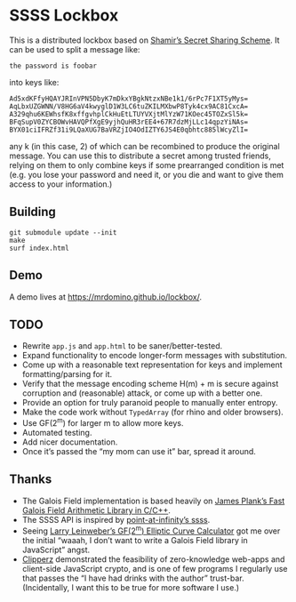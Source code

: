 # SSSS Lockbox

This is a distributed lockbox based on [Shamir&rsquo;s Secret
Sharing Scheme][ssss-wiki]. It can be used to split a message like:

    the password is foobar

into keys like:

    Ad5xdKFfyHQAYJRInVPN5DbyK7mDkxYBgkNtzxNBe1k1/6rPc7F1XT5yMys=
    AqLbxUZGWNN/V8HG6aV4kwyglD1W3LC6tuZKILMXbwP8Tyk4cx9AC81CxcA=
    A329qhu6KEWhsfK8xffgvhplCkHuEtLTUYVXjtMlYzW71KOec45TOZxSl5k=
    BFqSupV0ZYCBOWvHAVQPfXgE9yjhQuHR3rEE4+67R7dzMjLLc14qpzYiNAs=
    BYX01ciIFRZf31i9LQaXUG7BaVRZjIO4OdIZTY6JS4E0qbhtc885lWcyZlI=

any k (in this case, 2) of which can be recombined to produce the
original message. You can use this to distribute a secret among
trusted friends, relying on them to only combine keys if some
prearranged condition is met (e.g. you lose your password and need
it, or you die and want to give them access to your information.)

## Building

    git submodule update --init
    make
    surf index.html

## Demo

A demo lives at <https://mrdomino.github.io/lockbox/>.

## TODO

- Rewrite `app.js` and `app.html` to be saner/better-tested.
- Expand functionality to encode longer-form messages with substitution.
- Come up with a reasonable text representation
  for keys and implement formatting/parsing for it.
- Verify that the message encoding scheme H(m) + m is secure against
  corruption and (reasonable) attack, or come up with a better one.
- Provide an option for truly paranoid people to manually enter entropy.
- Make the code work without `TypedArray` (for rhino and older browsers).
- Use GF(2<sup>m</sup>) for larger m to allow more keys.
- Automated testing.
- Add nicer documentation.
- Once it&rsquo;s passed the &ldquo;my mom
  can use it&rdquo; bar, spread it around.

## Thanks

- The Galois Field implementation is based heavily on [James
  Plank&rsquo;s Fast Galois Field Arithmetic Library in C/C++][galois].
- The SSSS API is inspired by [point-at-infinity&rsquo;s ssss][ssss].
- Seeing [Larry Leinweber&rsquo;s GF(2<sup>m</sup>) Elliptic Curve
  Calculator][gfeccalc] got me over the initial &ldquo;waaah, I don&rsquo;t
  want to write a Galois Field library in JavaScript&rdquo; angst.
- [Clipperz][] demonstrated the feasibility of zero-knowledge web-apps
  and client-side JavaScript crypto, and is one of few programs I regularly
  use that passes the &ldquo;I have had drinks with the author&rdquo;
  trust-bar. (Incidentally, I want this to be true for more software I use.)


[clipperz]:         https://www.clipperz.com/                 "Clipperz"
[closure library]:  http://code.google.com/p/closure-library  "Closure Library"
[closure compiler]: http://code.google.com/p/closure-compiler "Closure Compiler"
[galois]:           http://web.eecs.utk.edu/~plank/plank/papers/CS-07-593/
    "Fast Galois Field Arithmetic Library in C/C++"
[gfeccalc]:         http://vorlon.case.edu/~lxl106/gfeccalc.htm
    "GF(2^m) Elliptic Curve Calculator"
[github page]:      http://mrdomino.github.com/lockbox/       "SSSS Lockbox"
[ssss]:             http://point-at-infinity.org/ssss/
    "ssss: Shamir's Secret Sharing Scheme"
[ssss-wiki]:        https://en.wikipedia.org/wiki/Shamir's_Secret_Sharing
    "Shamir's Secret Sharing Scheme"
